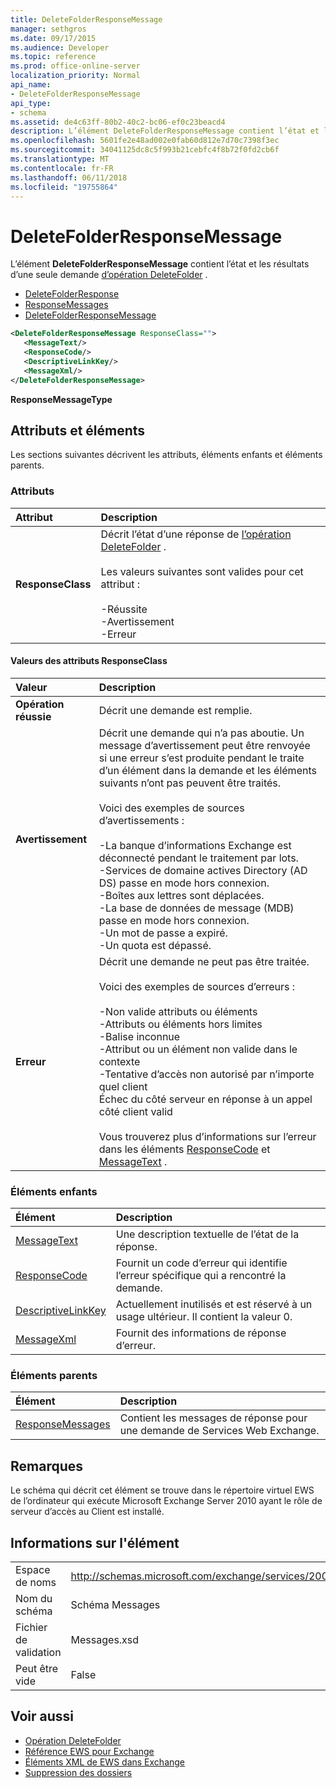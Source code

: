 ```yaml
---
title: DeleteFolderResponseMessage
manager: sethgros
ms.date: 09/17/2015
ms.audience: Developer
ms.topic: reference
ms.prod: office-online-server
localization_priority: Normal
api_name:
- DeleteFolderResponseMessage
api_type:
- schema
ms.assetid: de4c63ff-80b2-40c2-bc06-ef0c23beacd4
description: L’élément DeleteFolderResponseMessage contient l’état et les résultats d’une demande d’opération DeleteFolder unique.
ms.openlocfilehash: 5601fe2e48ad002e0fab60d812e7d70c7398f3ec
ms.sourcegitcommit: 34041125dc8c5f993b21cebfc4f8b72f0fd2cb6f
ms.translationtype: MT
ms.contentlocale: fr-FR
ms.lasthandoff: 06/11/2018
ms.locfileid: "19755864"
---
```

# <a name="deletefolderresponsemessage"></a>DeleteFolderResponseMessage

L’élément **DeleteFolderResponseMessage** contient l’état et les résultats d’une seule demande [d’opération DeleteFolder](deletefolder-operation.md) . 
  
- [DeleteFolderResponse](deletefolderresponse.md)  
- [ResponseMessages](responsemessages.md)  
- [DeleteFolderResponseMessage](deletefolderresponsemessage.md)
  
```xml
<DeleteFolderResponseMessage ResponseClass="">
   <MessageText/>
   <ResponseCode/>
   <DescriptiveLinkKey/>
   <MessageXml/>
</DeleteFolderResponseMessage>
```

 **ResponseMessageType**
## <a name="attributes-and-elements"></a>Attributs et éléments

Les sections suivantes décrivent les attributs, éléments enfants et éléments parents.
  
### <a name="attributes"></a>Attributs

|**Attribut**|**Description**|
|:-----|:-----|
|**ResponseClass** <br/> | Décrit l’état d’une réponse de [l’opération DeleteFolder](deletefolder-operation.md) .<br/><br/>Les valeurs suivantes sont valides pour cet attribut :<br/><br/>-Réussite  <br/>-Avertissement  <br/>-Erreur  <br/> |
   
#### <a name="responseclass-attribute-values"></a>Valeurs des attributs ResponseClass

|**Valeur**|**Description**|
|:-----|:-----|
|**Opération réussie** <br/> |Décrit une demande est remplie.  <br/> |
|**Avertissement** <br/> | Décrit une demande qui n’a pas aboutie. Un message d’avertissement peut être renvoyée si une erreur s’est produite pendant le traite d’un élément dans la demande et les éléments suivants n’ont pas peuvent être traités.<br/><br/>Voici des exemples de sources d’avertissements :<br/><br/>-La banque d’informations Exchange est déconnecté pendant le traitement par lots.<br/>-Services de domaine actives Directory (AD DS) passe en mode hors connexion.<br/>-Boîtes aux lettres sont déplacées.<br/>-La base de données de message (MDB) passe en mode hors connexion.<br/>-Un mot de passe a expiré.<br/>-Un quota est dépassé.  <br/> |
|**Erreur** <br/> | Décrit une demande ne peut pas être traitée.<br/><br/>Voici des exemples de sources d’erreurs :<br/><br/>-Non valide attributs ou éléments<br/>-Attributs ou éléments hors limites<br/>-Balise inconnue<br/>-Attribut ou un élément non valide dans le contexte<br/>-Tentative d’accès non autorisé par n’importe quel client<br/>Échec du côté serveur en réponse à un appel côté client valid  <br/><br/>  Vous trouverez plus d’informations sur l’erreur dans les éléments [ResponseCode](responsecode.md) et [MessageText](messagetext.md) .  <br/> |
   
### <a name="child-elements"></a>Éléments enfants

|**Élément**|**Description**|
|:-----|:-----|
|[MessageText](messagetext.md) <br/> |Une description textuelle de l’état de la réponse.  <br/> |
|[ResponseCode](responsecode.md) <br/> |Fournit un code d’erreur qui identifie l’erreur spécifique qui a rencontré la demande.  <br/> |
|[DescriptiveLinkKey](descriptivelinkkey.md) <br/> |Actuellement inutilisés et est réservé à un usage ultérieur. Il contient la valeur 0.  <br/> |
|[MessageXml](messagexml.md) <br/> |Fournit des informations de réponse d’erreur.  <br/> |
   
### <a name="parent-elements"></a>Éléments parents

|**Élément**|**Description**|
|:-----|:-----|
|[ResponseMessages](responsemessages.md) <br/> |Contient les messages de réponse pour une demande de Services Web Exchange.  <br/> |
   
## <a name="remarks"></a>Remarques

Le schéma qui décrit cet élément se trouve dans le répertoire virtuel EWS de l’ordinateur qui exécute Microsoft Exchange Server 2010 ayant le rôle de serveur d’accès au Client est installé.
  
## <a name="element-information"></a>Informations sur l'élément

|||
|:-----|:-----|
|Espace de noms  <br/> |http://schemas.microsoft.com/exchange/services/2006/messages  <br/> |
|Nom du schéma  <br/> |Schéma Messages  <br/> |
|Fichier de validation  <br/> |Messages.xsd  <br/> |
|Peut être vide  <br/> |False  <br/> |
   
## <a name="see-also"></a>Voir aussi

- [Opération DeleteFolder](deletefolder-operation.md)
- [Référence EWS pour Exchange](ews-reference-for-exchange.md)
- [Éléments XML de EWS dans Exchange](ews-xml-elements-in-exchange.md)
- [Suppression des dossiers](http://msdn.microsoft.com/library/1958add5-5071-4239-adb2-40f7a7d74aee%28Office.15%29.aspx)

